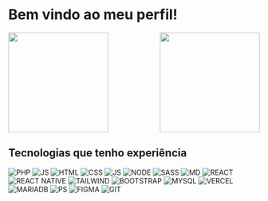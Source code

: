 # Bem vindo ao meu perfil!
<div>
<img height="200em" src="https://github-readme-stats.vercel.app/api?username=GuilhermeFigueira&show_icons=true&count_private=true&theme=city_lights">
<img align="right" height="200em"  src="https://github-readme-stats.vercel.app/api/top-langs/?username=GuilhermeFigueira&layout=compact&theme=city_lights" />
</div>

## Tecnologias que tenho experiência
![PHP](https://img.shields.io/badge/PHP-777BB4?style=for-the-badge&logo=php&logoColor=white) ![JS](https://img.shields.io/badge/C%2B%2B-00599C?style=for-the-badge&logo=c%2B%2B&logoColor=white) ![HTML](https://img.shields.io/badge/HTML-239120?style=for-the-badge&logo=html5&logoColor=white) ![CSS](https://img.shields.io/badge/CSS-239120?&style=for-the-badge&logo=css3&logoColor=white`) ![JS](https://img.shields.io/badge/JavaScript-F7DF1E?style=for-the-badge&logo=javascript&logoColor=black) ![NODE](https://img.shields.io/badge/Node.js-43853D?style=for-the-badge&logo=node.js&logoColor=white) ![SASS](https://img.shields.io/badge/Sass-CC6699?style=for-the-badge&logo=sass&logoColor=white)   ![MD](https://img.shields.io/badge/Markdown-000000?style=for-the-badge&logo=markdown&logoColor=white) ![REACT](https://img.shields.io/badge/React-20232A?style=for-the-badge&logo=react&logoColor=61DAFB) ![REACT NATIVE](https://img.shields.io/badge/React_Native-20232A?style=for-the-badge&logo=react&logoColor=61DAFB) ![TAILWIND](https://img.shields.io/badge/Tailwind_CSS-38B2AC?style=for-the-badge&logo=tailwind-css&logoColor=white) ![BOOTSTRAP](https://img.shields.io/badge/Bootstrap-563D7C?style=for-the-badge&logo=bootstrap&logoColor=white) ![MYSQL](https://img.shields.io/badge/MySQL-00000F?style=for-the-badge&logo=mysql&logoColor=white) ![VERCEL](https://img.shields.io/badge/Vercel-000000?style=for-the-badge&logo=vercel&logoColor=white) ![MARIADB](https://img.shields.io/badge/MariaDB-003545?style=for-the-badge&logo=mariadb&logoColor=white) ![PS](https://img.shields.io/badge/Adobe%20Photoshop-31A8FF?style=for-the-badge&logo=Adobe%20Photoshop&logoColor=black) ![FIGMA](https://img.shields.io/badge/Figma-F24E1E?style=for-the-badge&logo=figma&logoColor=white) ![GIT](https://img.shields.io/badge/GIT-E44C30?style=for-the-badge&logo=git&logoColor=white) 
